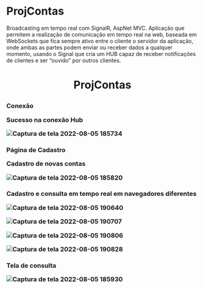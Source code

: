 # ProjContas
Broadcasting em tempo real com SignalR, AspNet MVC. Aplicação que permitem a realização de comunicação em tempo real na web, baseada em WebSockets que  fica sempre ativo entre o cliente o servidor da aplicação, onde ambas as partes podem enviar ou receber dados a qualquer momento, usando o Signal que cria um HUB capaz de receber notificações de clientes e ser “ouvido” por outros clientes.
<h1 align="center">
 <p>ProjContas</p>

<h3 align="left">
 <p>Conexão</p>
<p>Sucesso na conexão Hub</p>

![Captura de tela 2022-08-05 185734](https://user-images.githubusercontent.com/79171147/183219536-2b898dc6-aafe-4577-82d0-a9e41f40cbc8.png)


<h3 align="left">
 <p>Página de Cadastro</p>
<p>Cadastro de novas contas</p>

![Captura de tela 2022-08-05 185820](https://user-images.githubusercontent.com/79171147/183219721-5daddf97-6888-46d8-9425-5d7a2fb6778c.png)


<h3 align="left">
 <p>Cadastro e consulta em tempo real em navegadores diferentes</p> 

![Captura de tela 2022-08-05 190640](https://user-images.githubusercontent.com/79171147/183219877-46846bb3-7a79-4010-9000-d551813c2251.png)

![Captura de tela 2022-08-05 190707](https://user-images.githubusercontent.com/79171147/183219921-48dd0a82-0683-43f4-889c-aa166416b70e.png)

![Captura de tela 2022-08-05 190806](https://user-images.githubusercontent.com/79171147/183219936-4d78e0f3-1e41-4fa2-b44a-a74db204751a.png)

![Captura de tela 2022-08-05 190828](https://user-images.githubusercontent.com/79171147/183219983-4f2891d7-cd0c-4284-ad52-c1f1cb07e5ce.png)






<h3 align="left">
 <p>Tela de consulta</p>
 
 ![Captura de tela 2022-08-05 185930](https://user-images.githubusercontent.com/79171147/183220050-d9eafd5a-1698-42fb-9bd9-90abd950eecc.png)

 



